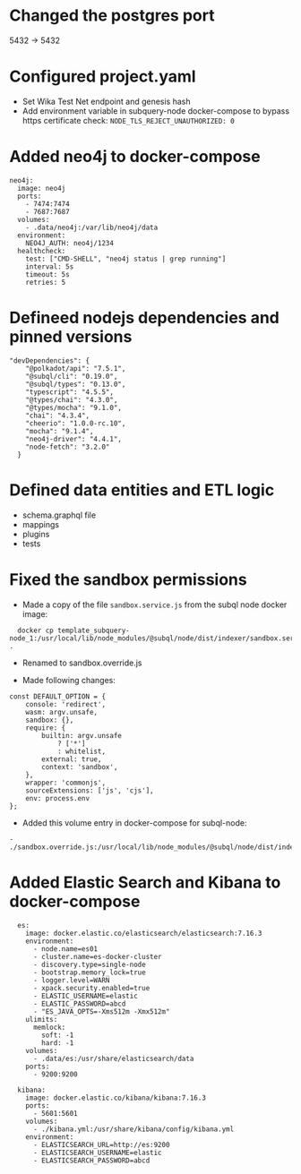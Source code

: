 
# Changed the postgres port
5432 -> 5432

# Configured project.yaml
- Set Wika Test Net endpoint and genesis hash
- Add environment variable in subquery-node docker-compose to bypass https certificate check:
  ```NODE_TLS_REJECT_UNAUTHORIZED: 0```

# Added neo4j to docker-compose
```
neo4j:
  image: neo4j
  ports:
    - 7474:7474
    - 7687:7687
  volumes:
    - .data/neo4j:/var/lib/neo4j/data
  environment:
    NEO4J_AUTH: neo4j/1234
  healthcheck:
    test: ["CMD-SHELL", "neo4j status | grep running"]
    interval: 5s
    timeout: 5s
    retries: 5
```

# Defineed nodejs dependencies and pinned versions
```
"devDependencies": {
    "@polkadot/api": "7.5.1",
    "@subql/cli": "0.19.0",
    "@subql/types": "0.13.0",
    "typescript": "4.5.5",
    "@types/chai": "4.3.0",
    "@types/mocha": "9.1.0",
    "chai": "4.3.4",
    "cheerio": "1.0.0-rc.10",
    "mocha": "9.1.4",
    "neo4j-driver": "4.4.1",
    "node-fetch": "3.2.0"
  }
```

# Defined data entities and ETL logic
- schema.graphql file
- mappings
- plugins
- tests


# Fixed the sandbox permissions
- Made a copy of the file `sandbox.service.js` from the subql node docker image:
```
  docker cp template_subquery-node_1:/usr/local/lib/node_modules/@subql/node/dist/indexer/sandbox.service.js .
```

- Renamed to sandbox.override.js

- Made following changes:
```
const DEFAULT_OPTION = {
    console: 'redirect',
    wasm: argv.unsafe,
    sandbox: {},
    require: {
        builtin: argv.unsafe
            ? ['*']
            : whitelist,
        external: true,
        context: 'sandbox',
    },
    wrapper: 'commonjs',
    sourceExtensions: ['js', 'cjs'],
    env: process.env
};
```

- Added this volume entry in docker-compose for subql-node:
```
- ./sandbox.override.js:/usr/local/lib/node_modules/@subql/node/dist/indexer/sandbox.service.js
```


# Added Elastic Search and Kibana to docker-compose
```
  es:
    image: docker.elastic.co/elasticsearch/elasticsearch:7.16.3
    environment:
      - node.name=es01
      - cluster.name=es-docker-cluster
      - discovery.type=single-node
      - bootstrap.memory_lock=true
      - logger.level=WARN
      - xpack.security.enabled=true
      - ELASTIC_USERNAME=elastic
      - ELASTIC_PASSWORD=abcd
      - "ES_JAVA_OPTS=-Xms512m -Xmx512m"
    ulimits:
      memlock:
        soft: -1
        hard: -1
    volumes:
      - .data/es:/usr/share/elasticsearch/data
    ports:
      - 9200:9200

  kibana:
    image: docker.elastic.co/kibana/kibana:7.16.3
    ports:
      - 5601:5601
    volumes:
      - ./kibana.yml:/usr/share/kibana/config/kibana.yml
    environment:
      - ELASTICSEARCH_URL=http://es:9200
      - ELASTICSEARCH_USERNAME=elastic
      - ELASTICSEARCH_PASSWORD=abcd
```
